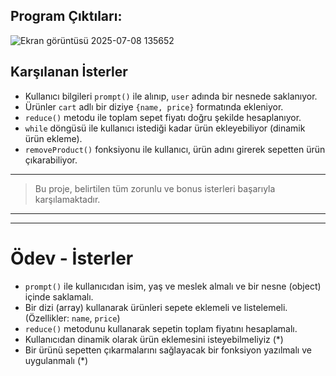 ## Program Çıktıları:

![Ekran görüntüsü 2025-07-08 135652](https://github.com/user-attachments/assets/e8484d89-a6ba-4d86-ab0a-82561cfc600c)


## Karşılanan İsterler

- Kullanıcı bilgileri `prompt()` ile alınıp, `user` adında bir nesnede saklanıyor.
- Ürünler `cart` adlı bir diziye `{name, price}` formatında ekleniyor.
- `reduce()` metodu ile toplam sepet fiyatı doğru şekilde hesaplanıyor.
- `while` döngüsü ile kullanıcı istediği kadar ürün ekleyebiliyor (dinamik ürün ekleme).
- `removeProduct()` fonksiyonu ile kullanıcı, ürün adını girerek sepetten ürün çıkarabiliyor.

---

> Bu proje, belirtilen tüm zorunlu ve bonus isterleri başarıyla karşılamaktadır.

---

---

# Ödev - İsterler

- `prompt()` ile kullanıcıdan isim, yaş ve meslek almalı ve bir nesne (object) içinde saklamalı.
- Bir dizi (array) kullanarak ürünleri sepete eklemeli ve listelemeli. (Özellikler: `name`, `price`)
- `reduce()` metodunu kullanarak sepetin toplam fiyatını hesaplamalı.
- Kullanıcıdan dinamik olarak ürün eklemesini isteyebilmeliyiz (\*)
- Bir ürünü sepetten çıkarmalarını sağlayacak bir fonksiyon yazılmalı ve uygulanmalı (\*)
